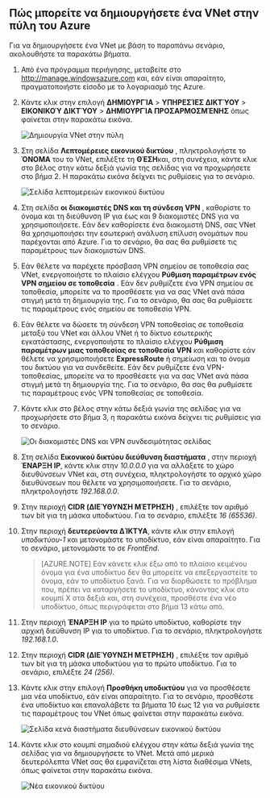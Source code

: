 ## <a name="how-to-create-a-vnet-in-the-azure-portal"></a>Πώς μπορείτε να δημιουργήσετε ένα VNet στην πύλη του Azure

Για να δημιουργήσετε ένα VNet με βάση το παραπάνω σενάριο, ακολουθήστε τα παρακάτω βήματα.

1. Από ένα πρόγραμμα περιήγησης, μεταβείτε στο http://manage.windowsazure.com και, εάν είναι απαραίτητο, πραγματοποιήστε είσοδο με το λογαριασμό της Azure.
2. Κάντε κλικ στην επιλογή **ΔΗΜΙΟΥΡΓΊΑ** > **ΥΠΗΡΕΣΊΕΣ ΔΙΚΤΎΟΥ** > **ΕΙΚΟΝΙΚΟΎ ΔΙΚΤΎΟΥ** > **ΔΗΜΙΟΥΡΓΊΑ ΠΡΟΣΑΡΜΟΣΜΈΝΗΣ** όπως φαίνεται στην παρακάτω εικόνα.

    ![Δημιουργία VNet στην πύλη](./media/virtual-networks-create-vnet-classic-portal-include/vnet-create-portal-figure1.gif)

3. Στη σελίδα **Λεπτομέρειες εικονικού δικτύου** , πληκτρολογήστε το **ΌΝΟΜΑ** του το VNet, επιλέξτε τη **ΘΈΣΗ**και, στη συνέχεια, κάντε κλικ στο βέλος στην κάτω δεξιά γωνία της σελίδας για να προχωρήσετε στο βήμα 2. Η παρακάτω εικόνα δείχνει τις ρυθμίσεις για το σενάριο.

    ![Σελίδα λεπτομερειών εικονικού δικτύου](./media/virtual-networks-create-vnet-classic-portal-include/vnet-create-portal-figure2.png)

4. Στη σελίδα **οι διακομιστές DNS και τη σύνδεση VPN** , καθορίστε το όνομα και τη διεύθυνση IP για έως και 9 διακομιστές DNS για να χρησιμοποιήσετε. Εάν δεν καθορίσετε ένα διακομιστή DNS, σας VNet θα χρησιμοποιήσει την εσωτερική ανάλυση επίλυση ονομάτων που παρέχονται από Azure. Για το σενάριο, θα σας θα ρυθμίσετε τις παραμέτρους των διακομιστών DNS.
5. Εάν θέλετε να παρέχετε πρόσβαση VPN σημείου σε τοποθεσία σας VNet, ενεργοποιήστε το πλαίσιο ελέγχου **Ρύθμιση παραμέτρων ενός VPN σημείου σε τοποθεσία** . Εάν δεν ρυθμίζετε ένα VPN σημείου σε τοποθεσία, μπορείτε να το προσθέσετε για να σας VNet ανά πάσα στιγμή μετά τη δημιουργία της. Για το σενάριο, θα σας θα ρυθμίσετε τις παραμέτρους ενός σημείου σε τοποθεσία VPN.
6. Εάν θέλετε να δώσετε τη σύνδεση VPN τοποθεσίας σε τοποθεσία μεταξύ του VNet και άλλου VNet ή το δίκτυο εσωτερικής εγκατάστασης, ενεργοποιήστε το πλαίσιο ελέγχου **Ρύθμιση παραμέτρων μιας τοποθεσίας σε τοποθεσία VPN** και καθορίστε εάν θέλετε να χρησιμοποιήσετε **ExpressRoute** ή σημείωση και το όνομα του δικτύου για να συνδεθείτε. Εάν δεν ρυθμίζετε ένα VPN-τοποθεσίας, μπορείτε να το προσθέσετε για να σας VNet ανά πάσα στιγμή μετά τη δημιουργία της. Για το σενάριο, θα σας θα ρυθμίσετε τις παραμέτρους ενός VPN τοποθεσίας σε τοποθεσία.
7. Κάντε κλικ στο βέλος στην κάτω δεξιά γωνία της σελίδας για να προχωρήσετε στο βήμα 3, η παρακάτω εικόνα δείχνει τις ρυθμίσεις για το σενάριο.

    ![Οι διακομιστές DNS και VPN συνδεσιμότητας σελίδας](./media/virtual-networks-create-vnet-classic-portal-include/vnet-create-portal-figure3.png)

8. Στη σελίδα **Εικονικού δικτύου διεύθυνση διαστήματα** , στην περιοχή **ΈΝΑΡΞΗ IP**, κάντε κλικ στην *10.0.0.0* για να αλλάξετε το χώρο διευθύνσεων VNet και, στη συνέχεια, πληκτρολογήστε το αρχικό χώρο διευθύνσεων που θέλετε να χρησιμοποιήσετε. Για το σενάριο, πληκτρολογήστε *192.168.0.0*. 
9. Στην περιοχή **CIDR (ΔΙΕΎΘΥΝΣΗ ΜΈΤΡΗΣΗ)** , επιλέξτε τον αριθμό των bit για τη μάσκα υποδικτύου. Για το σενάριο, επιλέξτε *16 (65536)*.
10. Στην περιοχή **δευτερεύοντα ΔΊΚΤΥΑ**, κάντε κλικ στην επιλογή *υποδικτύου-1* και μετονομάστε το υποδίκτυο, εάν είναι απαραίτητο. Για το σενάριο, μετονομάστε το σε *FrontEnd*.

    >[AZURE.NOTE] Εάν κάνετε κλικ έξω από το πλαίσιο κειμένου όνομα για ένα υποδίκτυο δεν θα μπορείτε να επεξεργαστείτε το όνομα, εάν το υποδίκτυο ξανά. Για να διορθώσετε το πρόβλημα που, πρέπει να καταργήσετε το υποδίκτυο, κάνοντας κλικ στο κουμπί X στα δεξιά και, στη συνέχεια, προσθέστε ένα νέο υποδίκτυο, όπως περιγράφεται στο βήμα 13 κάτω από.

11. Στην περιοχή **ΈΝΑΡΞΗ IP** για το πρώτο υποδίκτυο, καθορίστε την αρχική διεύθυνση IP για το υποδίκτυο. Για το σενάριο, πληκτρολογήστε *192.168.1.0*.
12. Στην περιοχή **CIDR (ΔΙΕΎΘΥΝΣΗ ΜΈΤΡΗΣΗ)** , επιλέξτε τον αριθμό των bit για τη μάσκα υποδικτύου για το πρώτο υποδίκτυο. Για το σενάριο, επιλέξτε *24 (256)*.
13. Κάντε κλικ στην επιλογή **Προσθήκη υποδικτύου** για να προσθέσετε μια νέα υποδίκτυο, εάν είναι απαραίτητο. Για το σενάριο, προσθέστε ένα υποδίκτυο και επαναλάβετε τα βήματα 10 έως 12 για να ρυθμίσετε τις παραμέτρους του VNet όπως φαίνεται στην παρακάτω εικόνα.

    ![Σελίδα κενά διαστήματα διευθύνσεων εικονικού δικτύου](./media/virtual-networks-create-vnet-classic-portal-include/vnet-create-portal-figure4.png)

14. Κάντε κλικ στο κουμπί σημαδιού ελέγχου στην κάτω δεξιά γωνία της σελίδας για να δημιουργήσετε το VNet. Μετά από μερικά δευτερόλεπτα VNet σας θα εμφανίζεται στη λίστα διαθέσιμα VNets, όπως φαίνεται στην παρακάτω εικόνα.

    ![Νέα εικονικού δικτύου](./media/virtual-networks-create-vnet-classic-portal-include/vnet-create-portal-figure5.png)